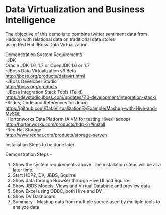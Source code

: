 Data Virtualization and Business Intelligence
=============================================
The objective of this demo is to combine twitter sentiment data from Hadoop with relational data on traditional data stores   
using Red Hat JBoss Data Virtualization.  

Demonstration System Requirements  
-JDK  
Oracle JDK 1.6, 1.7 or OpenJDK 1.6 or 1.7  
-JBoss Data Virtualization v6 Beta  
http://jboss.org/products/datavirt.html  
-JBoss Developer Studio  
http://jboss.org/products  
-JBoss Integration Stack Tools (Teiid)  
https://devstudio.jboss.com/updates/7.0-development/integration-stack/  
-Slides, Code and References for demo  
https://github.com/DataVirtualizationByExample/Mashup-with-Hive-and-MySQL  
-Hortonworks Data Platform (A VM for testing Hive/Hadoop)  
http://hortonworks.com/products/hdp-2/#install  
-Red Hat Storage  
http://www.redhat.com/products/storage-server/  

Installation Steps to be done later

Demonstration Steps -  
1. Show the system requirements above.  The installation steps will be at a later time.  
2. Start HDP2, DV, JBDS, Squirrel  
3. Show data through Browser through Hive UI and Squirrel  
3. Show JBDS Models, Views and Virtual Database and preview data  
4. Show Excel using ODBC, both Hive and DV  
5. Show DV Dashboard  
6. Summary - Mashup data from multiple source used by multiple tools to analyze data  
